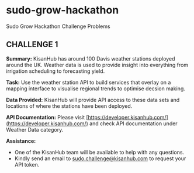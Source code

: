 # sudo-grow-hackathon
Sudo Grow Hackathon Challenge Problems

## CHALLENGE 1
**Summary:** KisanHub has around 100 Davis weather stations deployed around the UK. Weather data is used to provide insight into everything from irrigation scheduling to forecasting yield. 

**Task:** Use the weather station API to build services that overlay on a mapping interface to visualise regional trends to optimise decsion making. 

**Data Provided:** KisanHub will provide API access to these data sets and locations of where the stations have been deployed.

**API Documentation:** Please visit [https://developer.kisanhub.com/](https://developer.kisanhub.com/) and check API documentation under Weather Data category.  

**Assistance:** 
- One of the KisanHub team will be available to help with any questions. 
- Kindly send an email to sudo.challenge@kisanhub.com to request your API token.
